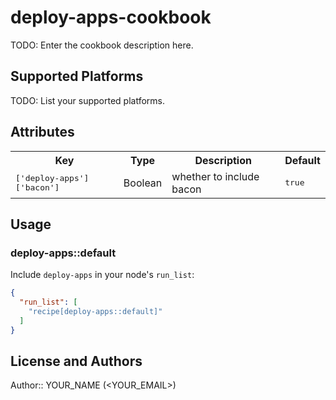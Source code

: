 # deploy-apps-cookbook

TODO: Enter the cookbook description here.

## Supported Platforms

TODO: List your supported platforms.

## Attributes

<table>
  <tr>
    <th>Key</th>
    <th>Type</th>
    <th>Description</th>
    <th>Default</th>
  </tr>
  <tr>
    <td><tt>['deploy-apps']['bacon']</tt></td>
    <td>Boolean</td>
    <td>whether to include bacon</td>
    <td><tt>true</tt></td>
  </tr>
</table>

## Usage

### deploy-apps::default

Include `deploy-apps` in your node's `run_list`:

```json
{
  "run_list": [
    "recipe[deploy-apps::default]"
  ]
}
```

## License and Authors

Author:: YOUR_NAME (<YOUR_EMAIL>)
